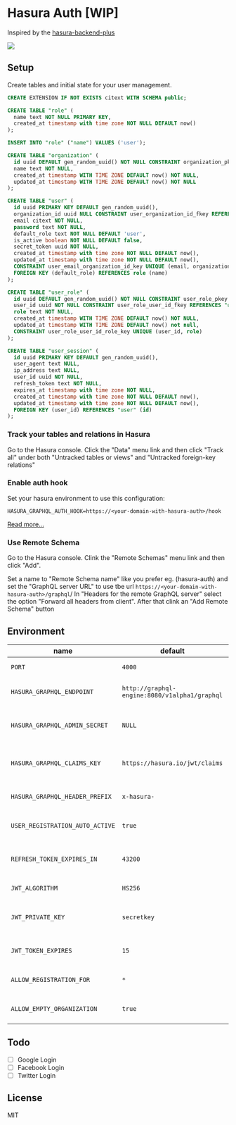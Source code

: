 # Hasura Auth [WIP]

Inspired by the [hasura-backend-plus](https://github.com/elitan/hasura-backend-plus)

[![](https://images.microbadger.com/badges/version/rodolfosilva/hasura-auth.svg)](https://microbadger.com/images/rodolfosilva/hasura-auth 'Get your own version badge on microbadger.com')

## Setup

Create tables and initial state for your user management.

```sql
CREATE EXTENSION IF NOT EXISTS citext WITH SCHEMA public;

CREATE TABLE "role" (
  name text NOT NULL PRIMARY KEY,
  created_at timestamp with time zone NOT NULL DEFAULT now()
);

INSERT INTO "role" ("name") VALUES ('user');

CREATE TABLE "organization" (
  id uuid DEFAULT gen_random_uuid() NOT NULL CONSTRAINT organization_pkey PRIMARY KEY,
  name text NOT NULL,
  created_at timestamp WITH TIME ZONE DEFAULT now() NOT NULL,
  updated_at timestamp WITH TIME ZONE DEFAULT now() NOT NULL
);

CREATE TABLE "user" (
  id uuid PRIMARY KEY DEFAULT gen_random_uuid(),
  organization_id uuid NULL CONSTRAINT user_organization_id_fkey REFERENCES "organization" ON UPDATE CASCADE ON DELETE CASCADE,
  email citext NOT NULL,
  password text NOT NULL,
  default_role text NOT NULL DEFAULT 'user',
  is_active boolean NOT NULL DEFAULT false,
  secret_token uuid NOT NULL,
  created_at timestamp with time zone NOT NULL DEFAULT now(),
  updated_at timestamp with time zone NOT NULL DEFAULT now(),
  CONSTRAINT user_email_organization_id_key UNIQUE (email, organization_id),
  FOREIGN KEY (default_role) REFERENCES role (name)
);

CREATE TABLE "user_role" (
  id uuid DEFAULT gen_random_uuid() NOT NULL CONSTRAINT user_role_pkey PRIMARY KEY,
  user_id uuid NOT NULL CONSTRAINT user_role_user_id_fkey REFERENCES "user" ON UPDATE CASCADE ON DELETE CASCADE,
  role text NOT NULL,
  created_at timestamp WITH TIME ZONE DEFAULT now() NOT NULL,
  updated_at timestamp WITH TIME ZONE DEFAULT now() not null,
  CONSTRAINT user_role_user_id_role_key UNIQUE (user_id, role)
);

CREATE TABLE "user_session" (
  id uuid PRIMARY KEY DEFAULT gen_random_uuid(),
  user_agent text NULL,
  ip_address text NULL,
  user_id uuid NOT NULL,
  refresh_token text NOT NULL,
  expires_at timestamp with time zone NOT NULL,
  created_at timestamp with time zone NOT NULL DEFAULT now(),
  updated_at timestamp with time zone NOT NULL DEFAULT now(),
  FOREIGN KEY (user_id) REFERENCES "user" (id)
);
```

### Track your tables and relations in Hasura

Go to the Hasura console. Click the "Data" menu link and then click "Track all" under both "Untracked tables or views" and "Untracked foreign-key relations"

### Enable auth hook

Set your hasura environment to use this configuration:

```
HASURA_GRAPHQL_AUTH_HOOK=https://<your-domain-with-hasura-auth>/hook
```

[Read more...](https://docs.hasura.io/1.0/graphql/manual/auth/webhook.html)

### Use Remote Schema

Go to the Hasura console. Clink the "Remote Schemas" menu link and then click "Add".

Set a name to "Remote Schema name" like you prefer eg. (hasura-auth) and set the "GraphQL server URL" to use tbe url `https://<your-domain-with-hasura-auth>/graphql`/
In "Headers for the remote GraphQL server" select the option "Forward all headers from client". After that clink an "Add Remote Schema" button

## Environment

| name                            | default                                       | description                           |
| ------------------------------- | --------------------------------------------- | ------------------------------------- |
| `PORT`                          | `4000`                                        | Express server port                   |
| `HASURA_GRAPHQL_ENDPOINT`       | `http://graphql-engine:8080/v1alpha1/graphql` | Endpoit to hasura server              |
| `HASURA_GRAPHQL_ADMIN_SECRET`   | `NULL`                                        | Admin secrete key of hasura console   |
| `HASURA_GRAPHQL_CLAIMS_KEY`     | `https://hasura.io/jwt/claims`                | Key hequired by hasura in JWT         |
| `HASURA_GRAPHQL_HEADER_PREFIX`  | `x-hasura-`                                   | Hasura header prefix                  |
| `USER_REGISTRATION_AUTO_ACTIVE` | `true`                                        | Auto active the user account          |
| `REFRESH_TOKEN_EXPIRES_IN`      | `43200`                                       | Life time in minutes of refresh token |
| `JWT_ALGORITHM`                 | `HS256`                                       | JWT Algorithm                         |
| `JWT_PRIVATE_KEY`               | `secretkey`                                   | JWT Secret key used to generate token |
| `JWT_TOKEN_EXPIRES`             | `15`                                          | Life time in minutes of JWT           |
| `ALLOW_REGISTRATION_FOR`        | `*`                                           | Allow registration by role            |
| `ALLOW_EMPTY_ORGANIZATION`      | `true`                                        | Allow use empty organization          |

## Todo

- [ ] Google Login
- [ ] Facebook Login
- [ ] Twitter Login

## License

MIT
